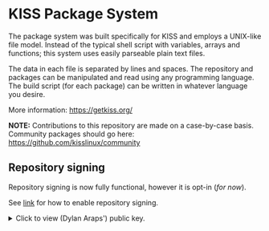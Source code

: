 # KISS Package System

The package system was built specifically for KISS and employs a UNIX-like file model. Instead of the typical shell script with variables, arrays and functions; this system uses easily parseable plain text files.

The data in each file is separated by lines and spaces. The repository and packages can be manipulated and read using any programming language. The build script (for each package) can be written in whatever language you desire.

More information: <https://getkiss.org/>

**NOTE:** Contributions to this repository are made on a case-by-case basis. Community packages should go here: <https://github.com/kisslinux/community>

## Repository signing

Repository signing is now fully functional, however it is opt-in (*for now*).

See [link](https://github.com/kisslinux/kiss/issues/60#issuecomment-538341425) for how to enable repository signing.

<details>
    <summary>Click to view (Dylan Araps') public key.</summary>

<p>

```
-----BEGIN PGP PUBLIC KEY BLOCK-----

mQINBF2UvCoBEADgW/AdaE1kOV+n4kwraCoDUAyR4Z+e8qrOjHv8uhqIwtCj0Xqd
uK713LEiG85CNtswgYSbF5xkx77BpRSMO/+7AFFcxZrBxQ6EF2OJsdyhVtvxNgiv
Do3EIiFSiVpYevnwLQ0fE8jk147ycR+Ng4JBvnwirwGH3vKAjfzp0y52/ka+KqA3
GXOfqKVBOh4qETQwe3Vf1Kwfr7rc4HBR0UTU7sSS90uND7noiplerY6iR4P2vSYL
1kQ/57MGJUxKxE9+kgQkuVZB2PbY9EDCNmFO2yCCU/Z6MZTdeLyGw6ESvzr+Oxli
Mt+vX3m2QJ+HogdtBMbtjqZEppkZQxCucjCmD4wQL9TOVTeVOLYgaux/any1sAnm
tRvQyG4YWkwmEOdG3rUuIJb/h43sR7zdA0Mtwgb3XEjxQETahFCoeCEijc6dPWKx
EGjioZHI69AR+BdiT7ZCmrNnhIFa4mvgkLbJlEui1jImPdffusmrWCGBeDoysKNQ
XwAcoh4A7hHCx3J1V+F8Bu2sDMlesaLhBiNvrI+hL71qkymmRH2c1NRbDbCHIeod
9DiCu0Phd5eXyBqNtm2xbASPxR7jOjY5voR12GGJNfHDAAlRjQyTaH/+c85FzzVx
C/m33z6JqQrY0WT2KY581oRVHJxnNGaTM3y589q+6yftNA5LBMdeWvO1gQARAQAB
tCNEeWxhbiBBcmFwcyA8ZHlsYW4uYXJhcHNAZ21haWwuY29tPokCOAQTAQIAIgUC
XZS8KgIbAwYLCQgHAwIGFQgCCQoLBBYCAwECHgECF4AACgkQRtYt2fHeY24N2w//
fExlkqog2mGgzk4iVgokUBgbFVNuT1CFLJ5zD5bJMAVwzt/iTIMMwMMiIxPPTJkh
RKM31emSrMF53hc1NJcVYYPf3KQQQtyXU9t+p8xln6lA2pPb+rXyEQcFdg1/tLWc
X1pA7zV6kIqUniamsjJqd+DDURkO8DgiINh9CER1o821P9q+p0xFoVVGcJLp73S6
YV8jQ1icR7R5E1/F+k3MYK8S3ujG587yfuzITilZDG6IgO9lc5SuhZtuZ/nXwnhb
4vUb//g9UAkTsSWzu3K5X0AarweHOFAJXCp7IbGcfQwwxoRmYtEWflCe5PMG6FJe
6MEJlmLegaWPHuw/kHVhXhoG65npdMVpt0IDIfmeOf+gmSofoQAJcXcj6gA/CPpR
l2YpnT2NegQ4vFkoC8YkQ8Pyw/DLfER4XisZJRAy8H+lsQOMSDZxu+geFAAcmpiT
S9TfqBfrLbExjPonDdweUDHNCN/hLY1IjQbZxRP+e4vsgkCBVeyx3kHB1SR01Tr+
3VixFB2K+toGl0qLu5fB/sKJG9FEVXL85vhAMgpkx9TwKm0889df43vNYBTLbM9Y
dS8XQ8S9WueW5Kki6sn2DIkjqf5e2xeYz8qggT3RhhDUcC/29ssTO/iI+Se09G0U
9bt9NVzDLhyBFQYh3kW0+vfBuRjpBd4v6+zWta7kSg65Ag0EXZS8KgEQAN9YsqIL
waN2e8g7GrEzKGmmFlCTovLNkjnV8XBcoD4hnS1bvgh4qT33jzQAtGKKUKvoolvD
98sQI2AFBIgi8KKCWYsJIWu7eu84gIINCUFEp2TJ3Uad2Wlb2gWV+3XrLcH7h7L/
+fEuL4DNc3K9IjhHGQkT6CvCJfmwhN3rNm8sKKAu66yYn65etuV71DEe58CB3g8D
zbBF7xeK5952IrrrhYCM5MCaK0OaF68JLKVRdRCYP7zDPNe7x/+GmFs7jRCA/q/L
0rXx+2xBlJisWZOBGM61ZuPQZYu/z/2kx3gApL4rVj/ntGJFIrsOgyFkdFGpeJu7
l7Ko5RJXePwOYfWOuS8Pk0Z6tJ049DdK4FhxNq7ZQpETKalrrOSTB9JqCVharLPQ
dhZ+oA/rgKX/gMiLhupRA3Qsjc0VlpohWjSHpN2uUZ1pt9wicQ7RcTR7LLhKYSb2
45LpE5ehKN+Np6xF+9KzfJ6hze9IWEM+42csITRCDoS+19SkEtRXPqbNGLxOK74a
RtVv3h9XOnhLWXcq2knjS/A6kiopCph8n5bAf/Sl+z+JA8MIx4P0fDuZpKHKB5XK
ucuU9xXtvcj/XXeEYWpii0XP63YEF/tDaVdh7lxWkE008lj2oELC+t95vQln6Cst
uoBD1z4FGDGkyMCjmzWjhE4S8klCU76xfuEJABEBAAGJAh8EGAECAAkFAl2UvCoC
GwwACgkQRtYt2fHeY26V1Q/+MiiN0fihESKS5RhUYt4SQix60alC2Anf4yMw9cZG
hGUtLMbhnsGbdRydBMunXGc5Vs2KO+IhdUBlQzNzlxZhBGaZOqxjm86LCnSFDiG7
qeSOTnEEdbNeT134HBX6HlXBV5bOd2FIAbLnvtew6IVP3p3D75YB1IbFcrJQ/3fn
Do/i6+9j0A7NbSW1GTUj4wEDd1Q64VIGplhY8HIw67XrwzkDc4nVXDEaC9wRl0bj
AdPk3ouRHT3/o2Zno9ODZlmQGWQL4U3N2svZMizzFmnFq2T9YOPhdfKGJ/LbP51x
4mEwqjU2XTqzdbso8ixaCAC0OObMr1LhkcOF/7Pi7R4sOP/vU2Fss1VhVD8o9zDn
yZNn0QRELXKeaMbDrZppP3N6pxXBcOcT/NanHEBsKJf/yZGuDFPxCCV4oo/VodUI
OPubfyPGtsmQjZHvhXOT6qYJMU9wHb644yip4rPIbSkT2495lCGr7kJTBTt8luxr
hmd92fN3cKldr8IGN63tA8UXm7yVug+yKQyJFvNuTEKZirs9HT8mcrAoMEWstcqa
7xrN4Cf9Hhd+r6od/8eCSKD+SzuHiSVKuceWFlwIDGqXlaazfCImdRhMknxxqYul
jdRdT5seGqNQxS6e1QPHrjZ56VKIzwcfh5u0HE0bUCY+HPBLNz3ZSZS8BvWZyhwn
e1I=
=7sQn
-----END PGP PUBLIC KEY BLOCK-----
```

</p>

</details>

